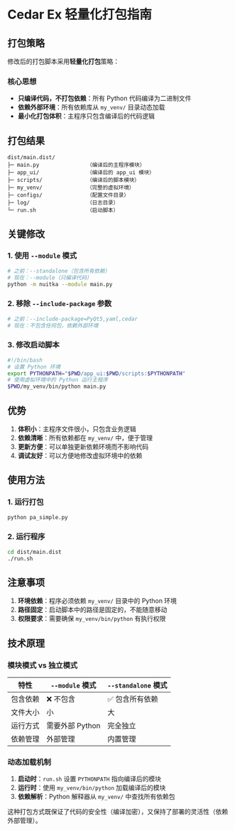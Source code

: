# Cedar Ex 轻量化打包指南

## 打包策略

修改后的打包脚本采用**轻量化打包**策略：

### 核心思想
- **只编译代码，不打包依赖**：所有 Python 代码编译为二进制文件
- **依赖外部环境**：所有依赖库从 `my_venv/` 目录动态加载
- **最小化打包体积**：主程序只包含编译后的代码逻辑

## 打包结果

```
dist/main.dist/
├─ main.py               （编译后的主程序模块）
├─ app_ui/               （编译后的 app_ui 模块）
├─ scripts/              （编译后的脚本模块）
├─ my_venv/              （完整的虚拟环境）
├─ configs/              （配置文件目录）
├─ log/                  （日志目录）
└─ run.sh                （启动脚本）
```

## 关键修改

### 1. 使用 `--module` 模式
```bash
# 之前：--standalone（包含所有依赖）
# 现在：--module（只编译代码）
python -m nuitka --module main.py
```

### 2. 移除 `--include-package` 参数
```bash
# 之前：--include-package=PyQt5,yaml,cedar
# 现在：不包含任何包，依赖外部环境
```

### 3. 修改启动脚本
```bash
#!/bin/bash
# 设置 Python 环境
export PYTHONPATH="$PWD/app_ui:$PWD/scripts:$PYTHONPATH"
# 使用虚拟环境中的 Python 运行主程序
$PWD/my_venv/bin/python main.py
```

## 优势

1. **体积小**：主程序文件很小，只包含业务逻辑
2. **依赖清晰**：所有依赖都在 `my_venv/` 中，便于管理
3. **更新方便**：可以单独更新依赖环境而不影响代码
4. **调试友好**：可以方便地修改虚拟环境中的依赖

## 使用方法

### 1. 运行打包
```bash
python pa_simple.py
```

### 2. 运行程序
```bash
cd dist/main.dist
./run.sh
```

## 注意事项

1. **环境依赖**：程序必须依赖 `my_venv/` 目录中的 Python 环境
2. **路径固定**：启动脚本中的路径是固定的，不能随意移动
3. **权限要求**：需要确保 `my_venv/bin/python` 有执行权限

## 技术原理

### 模块模式 vs 独立模式

| 特性 | `--module` 模式 | `--standalone` 模式 |
|------|----------------|-------------------|
| 包含依赖 | ❌ 不包含 | ✅ 包含所有依赖 |
| 文件大小 | 小 | 大 |
| 运行方式 | 需要外部 Python | 完全独立 |
| 依赖管理 | 外部管理 | 内置管理 |

### 动态加载机制

1. **启动时**：`run.sh` 设置 `PYTHONPATH` 指向编译后的模块
2. **运行时**：使用 `my_venv/bin/python` 加载编译后的模块
3. **依赖解析**：Python 解释器从 `my_venv/` 中查找所有依赖包

这种打包方式既保证了代码的安全性（编译加密），又保持了部署的灵活性（依赖外部管理）。 